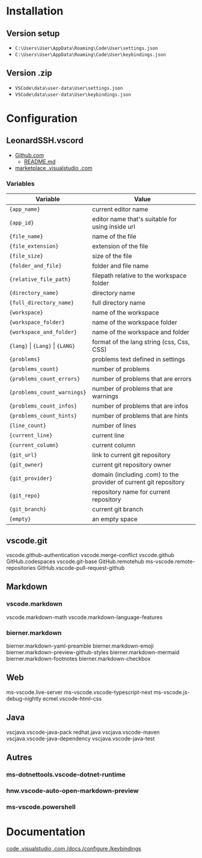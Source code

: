 # Installation
## Version setup
- `C:\Users\User\AppData\Roaming\Code\User\settings.json`
- `C:\Users\User\AppData\Roaming\Code\User\keybindings.json`
## Version .zip
- `VSCode\data\user-data\User\settings.json`
- `VSCode\data\user-data\User\keybindings.json`

# Configuration
## LeonardSSH.vscord
- [Github.com](https://github.com/leonardssh/vscord/blob/main/README.md)
  - [README.md](https://github.com/leonardssh/vscord/blob/main/README.md)
- [marketplace .visualstudio .com](https://marketplace.visualstudio.com/items?itemName=LeonardSSH.vscord)
### Variables
| Variable | Value |
| -------------------------------- | ----------------------------------------------------------------- |
| `{app_name}` | current editor name |
| `{app_id}` | editor name that's suitable for using inside url |
| `{file_name}` | name of the file |
| `{file_extension}` | extension of the file |
| `{file_size}` | size of the file |
| `{folder_and_file}` | folder and file name |
| `{relative_file_path}` | filepath relative to the workspace folder |
| `{directory_name}` | directory name |
| `{full_directory_name}` | full directory name |
| `{workspace}` | name of the workspace |
| `{workspace_folder}` | name of the workspace folder |
| `{workspace_and_folder}` | name of the workspace and folder |
| `{lang}` \| `{Lang}` \| `{LANG}` | format of the lang string (css, Css, CSS) |
| `{problems}` | problems text defined in settings |
| `{problems_count}` | number of problems |
| `{problems_count_errors}` | number of problems that are errors |
| `{problems_count_warnings}` | number of problems that are warnings |
| `{problems_count_infos}` | number of problems that are infos |
| `{problems_count_hints}` | number of problems that are hints |
| `{line_count}` | number of lines |
| `{current_line}` | current line |
| `{current_column}` | current column |
| `{git_url}` | link to current git repository |
| `{git_owner}` | current git repository owner |
| `{git_provider}` | domain (including .com) to the provider of current git repository |
| `{git_repo}` | repository name for current repository |
| `{git_branch}` | current git branch |
| `{empty}` | an empty space |

## vscode.git
vscode.github-authentication
vscode.merge-conflict
vscode.github
GitHub.codespaces
vscode.git-base
GitHub.remotehub
ms-vscode.remote-repositories
GitHub.vscode-pull-request-github

## Markdown
### vscode.markdown
vscode.markdown-math
vscode.markdown-language-features
### bierner.markdown
bierner.markdown-yaml-preamble
bierner.markdown-emoji
bierner.markdown-preview-github-styles
bierner.markdown-mermaid
bierner.markdown-footnotes
bierner.markdown-checkbox

## Web
ms-vscode.live-server
ms-vscode.vscode-typescript-next
ms-vscode.js-debug-nightly
ecmel.vscode-html-css

## Java
vscjava.vscode-java-pack
redhat.java
vscjava.vscode-maven
vscjava.vscode-java-dependency
vscjava.vscode-java-test

## Autres
### ms-dotnettools.vscode-dotnet-runtime
### hnw.vscode-auto-open-markdown-preview
### ms-vscode.powershell

# Documentation
[code .visualstudio .com /docs /configure /keybindings](https://code.visualstudio.com/docs/configure/keybindings)